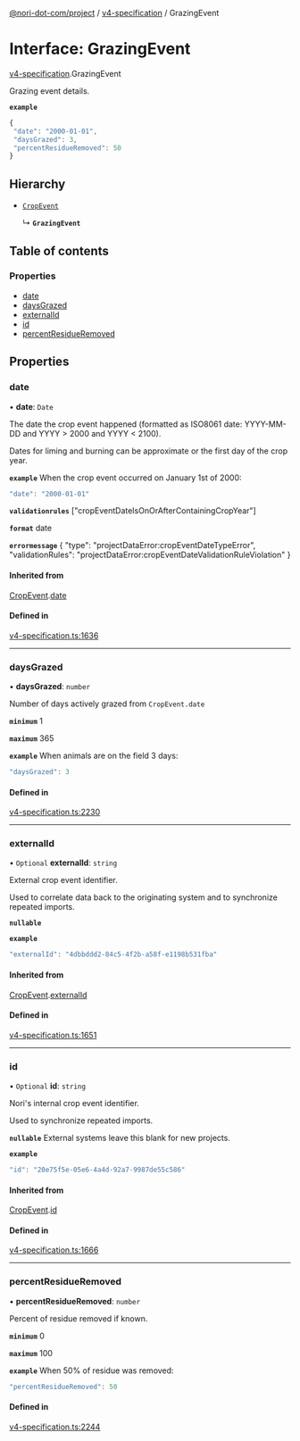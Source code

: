 [@nori-dot-com/project](../README.md) / [v4-specification](../modules/v4_specification.md) / GrazingEvent

# Interface: GrazingEvent

[v4-specification](../modules/v4_specification.md).GrazingEvent

Grazing event details.

**`example`**

```js
{
 "date": "2000-01-01",
 "daysGrazed": 3,
 "percentResidueRemoved": 50
}
```

## Hierarchy

- [`CropEvent`](v4_specification.CropEvent.md)

  ↳ **`GrazingEvent`**

## Table of contents

### Properties

- [date](v4_specification.GrazingEvent.md#date)
- [daysGrazed](v4_specification.GrazingEvent.md#daysgrazed)
- [externalId](v4_specification.GrazingEvent.md#externalid)
- [id](v4_specification.GrazingEvent.md#id)
- [percentResidueRemoved](v4_specification.GrazingEvent.md#percentresidueremoved)

## Properties

### date

• **date**: `Date`

The date the crop event happened (formatted as ISO8061 date: YYYY-MM-DD and YYYY > 2000 and YYYY < 2100).

Dates for liming and burning can be approximate or the first day of the crop year.

**`example`** When the crop event occurred on January 1st of 2000:

```js
"date": "2000-01-01"
```

**`validationrules`** ["cropEventDateIsOnOrAfterContainingCropYear"]

**`format`** date

**`errormessage`**
{
"type": "projectDataError:cropEventDateTypeError",
"validationRules": "projectDataError:cropEventDateValidationRuleViolation"
}

#### Inherited from

[CropEvent](v4_specification.CropEvent.md).[date](v4_specification.CropEvent.md#date)

#### Defined in

[v4-specification.ts:1636](https://github.com/nori-dot-eco/nori-dot-com/blob/a06cfe9/packages/project/src/v4-specification.ts#L1636)

___

### daysGrazed

• **daysGrazed**: `number`

Number of days actively grazed from `CropEvent.date`

**`minimum`** 1

**`maximum`** 365

**`example`** When animals are on the field 3 days:

```js
"daysGrazed": 3
```

#### Defined in

[v4-specification.ts:2230](https://github.com/nori-dot-eco/nori-dot-com/blob/a06cfe9/packages/project/src/v4-specification.ts#L2230)

___

### externalId

• `Optional` **externalId**: `string`

External crop event identifier.

Used to correlate data back to the originating system and to synchronize repeated imports.

**`nullable`**

**`example`**

```js
"externalId": "4dbbddd2-84c5-4f2b-a58f-e1198b531fba"
```

#### Inherited from

[CropEvent](v4_specification.CropEvent.md).[externalId](v4_specification.CropEvent.md#externalid)

#### Defined in

[v4-specification.ts:1651](https://github.com/nori-dot-eco/nori-dot-com/blob/a06cfe9/packages/project/src/v4-specification.ts#L1651)

___

### id

• `Optional` **id**: `string`

Nori's internal crop event identifier.

Used to synchronize repeated imports.

**`nullable`** External systems leave this blank for new projects.

**`example`**

```js
"id": "20e75f5e-05e6-4a4d-92a7-9987de55c586"
```

#### Inherited from

[CropEvent](v4_specification.CropEvent.md).[id](v4_specification.CropEvent.md#id)

#### Defined in

[v4-specification.ts:1666](https://github.com/nori-dot-eco/nori-dot-com/blob/a06cfe9/packages/project/src/v4-specification.ts#L1666)

___

### percentResidueRemoved

• **percentResidueRemoved**: `number`

Percent of residue removed if known.

**`minimum`** 0

**`maximum`** 100

**`example`** When 50% of residue was removed:

```js
"percentResidueRemoved": 50
```

#### Defined in

[v4-specification.ts:2244](https://github.com/nori-dot-eco/nori-dot-com/blob/a06cfe9/packages/project/src/v4-specification.ts#L2244)
